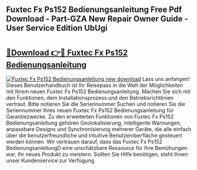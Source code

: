 ## Fuxtec Fx Ps152 Bedienungsanleitung Free Pdf Download - Part-GZA New Repair Owner Guide - User Service Edition UbUgi

# <h2><a href="http://df23ih.blite.top/?on=Fuxtec+Fx+Ps152+Bedienungsanleitung">🔗Download 👉🔴 Fuxtec Fx Ps152 Bedienungsanleitung</a></h2>

[![Fuxtec Fx Ps152 Bedienungsanleitung new download](https://i.imgur.com/lujVjoI.png)](http://df23ih.blite.top/?on=Fuxtec+Fx+Ps152+Bedienungsanleitung)
Lass uns anfangen! Dieses Benutzerhandbuch ist Ihr Reisepass in die Welt der Möglichkeiten mit Ihrem neuen Fuxtec Fx Ps152 Bedienungsanleitung. Machen Sie sich mit den Funktionen, dem Installationsprozess und den Betriebsrichtlinien vertraut. Bitte notieren Sie die Seriennummer Suchen und notieren Sie die Seriennummer Ihres neuen Fuxtec Fx Ps152 Bedienungsanleitung für Garantiezwecke. Zu den erweiterten Funktionen von Fuxtec Fx Ps152 Bedienungsanleitung gehören Geolokalisierung, intelligente Warnungen, anpassbare Designs und Synchronisierung mehrerer Geräte, die alle einfach über die benutzerfreundliche und intuitive Benutzeroberfläche gesteuert werden können. Wir vertrauen darauf, dass das Fuxtec Fx Ps152 BedienungsanleitungD eine unschätzbare Ressource für Ihre Bemühungen war, Ihr neues Produkt zu meistern. Sollten Sie Hilfe benötigen, steht Ihnen unser Kundenservice zur Verfügung.
